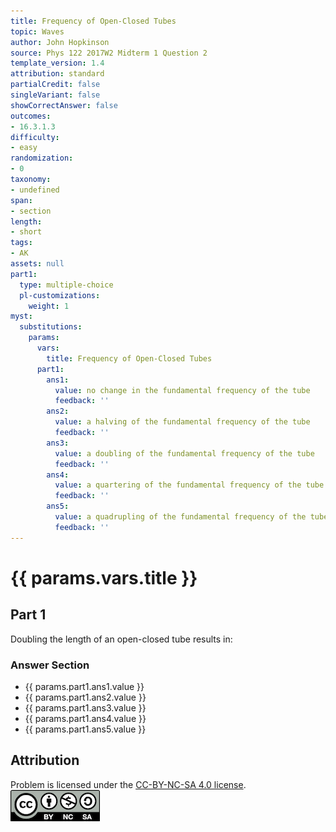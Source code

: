 ```yaml
---
title: Frequency of Open-Closed Tubes
topic: Waves
author: John Hopkinson
source: Phys 122 2017W2 Midterm 1 Question 2
template_version: 1.4
attribution: standard
partialCredit: false
singleVariant: false
showCorrectAnswer: false
outcomes:
- 16.3.1.3
difficulty:
- easy
randomization:
- 0
taxonomy:
- undefined
span:
- section
length:
- short
tags:
- AK
assets: null
part1:
  type: multiple-choice
  pl-customizations:
    weight: 1
myst:
  substitutions:
    params:
      vars:
        title: Frequency of Open-Closed Tubes
      part1:
        ans1:
          value: no change in the fundamental frequency of the tube
          feedback: ''
        ans2:
          value: a halving of the fundamental frequency of the tube
          feedback: ''
        ans3:
          value: a doubling of the fundamental frequency of the tube
          feedback: ''
        ans4:
          value: a quartering of the fundamental frequency of the tube
          feedback: ''
        ans5:
          value: a quadrupling of the fundamental frequency of the tube
          feedback: ''
---
```

# {{ params.vars.title }}

## Part 1

Doubling the length of an open-closed tube results in:

### Answer Section

- {{ params.part1.ans1.value }}
- {{ params.part1.ans2.value }}
- {{ params.part1.ans3.value }}
- {{ params.part1.ans4.value }}
- {{ params.part1.ans5.value }}

## Attribution

Problem is licensed under the [CC-BY-NC-SA 4.0 license](https://creativecommons.org/licenses/by-nc-sa/4.0/).<br> ![The Creative Commons 4.0 license requiring attribution-BY, non-commercial-NC, and share-alike-SA license.](https://raw.githubusercontent.com/firasm/bits/master/by-nc-sa.png)